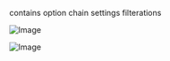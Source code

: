 contains option chain settings filterations

![Image](https://github.com/user-attachments/assets/bdce35f7-00d2-4d8b-894f-895d9acf58b9)

![Image](https://github.com/user-attachments/assets/195bda4b-e17c-4cb4-bc37-ab5c62d338a4)

